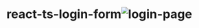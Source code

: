 # react-ts-login-form![login-page](https://github.com/Aseer07/react-ts-login-form/assets/109304701/a5c178d4-4b9f-4205-8069-b4af5525afcc)
